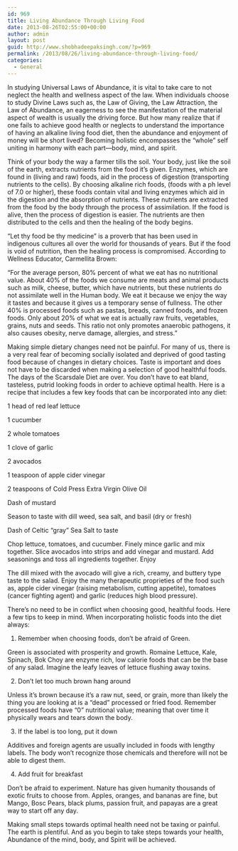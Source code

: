 ```yaml
---
id: 969
title: Living Abundance Through Living Food
date: 2013-08-26T02:55:00+00:00
author: admin
layout: post
guid: http://www.shobhadeepaksingh.com/?p=969
permalink: /2013/08/26/living-abundance-through-living-food/
categories:
  - General
---
```

In studying Universal Laws of Abundance, it is vital to take care to not neglect the health and wellness aspect of the law. When individuals choose to study Divine Laws such as, the Law of Giving, the Law Attraction, the Law of Abundance, an eagerness to see the manifestation of the material aspect of wealth is usually the driving force. But how many realize that if one fails to achieve good health or neglects to understand the importance of having an alkaline living food diet, then the abundance and enjoyment of money will be short lived? Becoming holistic encompasses the “whole” self uniting in harmony with each part—body, mind, and spirit.

Think of your body the way a farmer tills the soil. Your body, just like the soil of the earth, extracts nutrients from the food it’s given. Enzymes, which are found in (living and raw) foods, aid in the process of digestion (transporting nutrients to the cells). By choosing alkaline rich foods, (foods with a ph level of 7.0 or higher), these foods contain vital and living enzymes which aid in the digestion and the absorption of nutrients. These nutrients are extracted from the food by the body through the process of assimilation. If the food is alive, then the process of digestion is easier. The nutrients are then distributed to the cells and then the healing of the body begins.

“Let thy food be thy medicine” is a proverb that has been used in indigenous cultures all over the world for thousands of years. But if the food is void of nutrition, then the healing process is compromised. According to Wellness Educator, Carmellita Brown:

“For the average person, 80% percent of what we eat has no nutritional value. About 40% of the foods we consume are meats and animal products such as milk, cheese, butter, which have nutrients, but these nutrients do not assimilate well in the Human body. We eat it because we enjoy the way it tastes and because it gives us a temporary sense of fullness. The other 40% is processed foods such as pastas, breads, canned foods, and frozen foods. Only about 20% of what we eat is actually raw fruits, vegetables, grains, nuts and seeds. This ratio not only promotes anaerobic pathogens, it also causes obesity, nerve damage, allergies, and stress.”

Making simple dietary changes need not be painful. For many of us, there is a very real fear of becoming socially isolated and deprived of good tasting food because of changes in dietary choices. Taste is important and does not have to be discarded when making a selection of good healthful foods. The days of the Scarsdale Diet are over. You don’t have to eat bland, tasteless, putrid looking foods in order to achieve optimal health. Here is a recipe that includes a few key foods that can be incorporated into any diet:

1 head of red leaf lettuce
  
1 cucumber
  
2 whole tomatoes
  
1 clove of garlic
  
2 avocados
  
1 teaspoon of apple cider vinegar
  
2 teaspoons of Cold Press Extra Virgin Olive Oil
  
Dash of mustard
  
Season to taste with dill weed, sea salt, and basil (dry or fresh)
  
Dash of Celtic “gray” Sea Salt to taste

Chop lettuce, tomatoes, and cucumber. Finely mince garlic and mix together. Slice avocados into strips and add vinegar and mustard. Add seasonings and toss all ingredients together. Enjoy

The dill mixed with the avocado will give a rich, creamy, and buttery type taste to the salad. Enjoy the many therapeutic proprieties of the food such as, apple cider vinegar (raising metabolism, cutting appetite), tomatoes (cancer fighting agent) and garlic (reduces high blood pressure).

There’s no need to be in conflict when choosing good, healthful foods. Here a few tips to keep in mind. When incorporating holistic foods into the diet always:

1. Remember when choosing foods, don’t be afraid of Green.
  
Green is associated with prosperity and growth. Romaine Lettuce, Kale, Spinach, Bok Choy are enzyme rich, low calorie foods that can be the base of any salad. Imagine the leafy leaves of lettuce flushing away toxins.

2. Don’t let too much brown hang around
  
Unless it’s brown because it’s a raw nut, seed, or grain, more than likely the thing you are looking at is a “dead” processed or fried food. Remember processed foods have “0” nutritional value; meaning that over time it physically wears and tears down the body.

3. If the label is too long, put it down
  
Additives and foreign agents are usually included in foods with lengthy labels. The body won’t recognize those chemicals and therefore will not be able to digest them.

4. Add fruit for breakfast
  
Don’t be afraid to experiment. Nature has given humanity thousands of exotic fruits to choose from. Apples, oranges, and bananas are fine, but Mango, Bosc Pears, black plums, passion fruit, and papayas are a great way to start off any day.

Making small steps towards optimal health need not be taxing or painful. The earth is plentiful. And as you begin to take steps towards your health, Abundance of the mind, body, and Spirit will be achieved.
